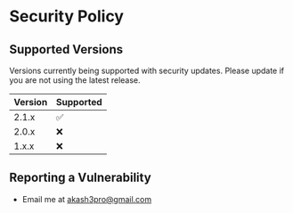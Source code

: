 # Security Policy

## Supported Versions

Versions currently being supported with security updates. Please update if you are not using the latest release.

| Version | Supported          |
| ------- | ------------------ |
| 2.1.x   | :white_check_mark: |
| 2.0.x   | :x:                |
| 1.x.x   | :x:                |

## Reporting a Vulnerability
- Email me at akash3pro@gmail.com
